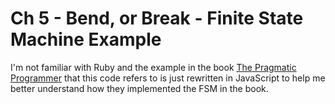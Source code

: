 # Ch 5 - Bend, or Break - Finite State Machine Example

I'm not familiar with Ruby and the example in the book [The Pragmatic Programmer](https://amzn.to/3gn2s2m)
that this code refers to is just rewritten in JavaScript to help
me better understand how they implemented the FSM in the book.
